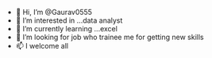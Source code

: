 - 👋 Hi, I’m @Gaurav0555
- 👀 I’m interested in ...data analyst
- 🌱 I’m currently learning ...excel
- 💞️ I’m looking for job who trainee me for getting new skills
- 📫 I welcome all 

<!---
Gaurav0555/Gaurav0555 is a ✨ special ✨ repository because its `README.md` (this file) appears on your GitHub profile.
You can click the Preview link to take a look at your changes.
--->
